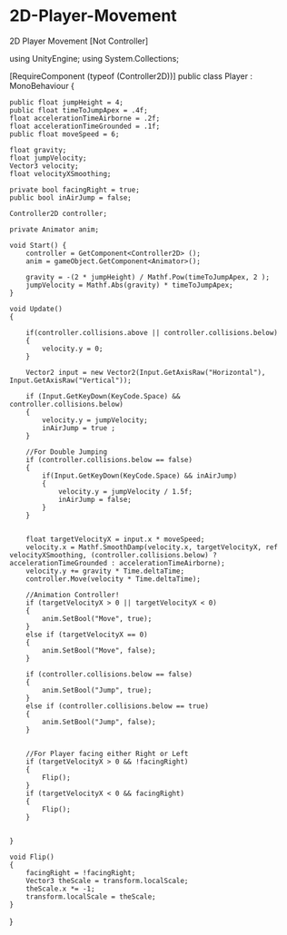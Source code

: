 # 2D-Player-Movement
2D Player Movement [Not Controller]

using UnityEngine;
using System.Collections;

[RequireComponent (typeof (Controller2D))]
public class Player : MonoBehaviour {

    public float jumpHeight = 4;
    public float timeToJumpApex = .4f;
    float accelerationTimeAirborne = .2f;
    float accelerationTimeGrounded = .1f;
    public float moveSpeed = 6;

    float gravity;
    float jumpVelocity;
    Vector3 velocity;
    float velocityXSmoothing;

    private bool facingRight = true;
    public bool inAirJump = false;

	Controller2D controller;

    private Animator anim;
	
	void Start() {
		controller = GetComponent<Controller2D> ();
        anim = gameObject.GetComponent<Animator>();

        gravity = -(2 * jumpHeight) / Mathf.Pow(timeToJumpApex, 2 );
        jumpVelocity = Mathf.Abs(gravity) * timeToJumpApex;
	}

    void Update()
    {

        if(controller.collisions.above || controller.collisions.below)
        {
            velocity.y = 0;
        }

        Vector2 input = new Vector2(Input.GetAxisRaw("Horizontal"), Input.GetAxisRaw("Vertical"));  

        if (Input.GetKeyDown(KeyCode.Space) && controller.collisions.below)
        {
            velocity.y = jumpVelocity;
            inAirJump = true ;
        }

        //For Double Jumping
        if (controller.collisions.below == false)
        {
            if(Input.GetKeyDown(KeyCode.Space) && inAirJump)
            {
                velocity.y = jumpVelocity / 1.5f;
                inAirJump = false;
            }
        }


        float targetVelocityX = input.x * moveSpeed;
        velocity.x = Mathf.SmoothDamp(velocity.x, targetVelocityX, ref velocityXSmoothing, (controller.collisions.below) ? accelerationTimeGrounded : accelerationTimeAirborne);
        velocity.y += gravity * Time.deltaTime;
        controller.Move(velocity * Time.deltaTime);

        //Animation Controller!
        if (targetVelocityX > 0 || targetVelocityX < 0)
        {
            anim.SetBool("Move", true);
        }
        else if (targetVelocityX == 0)
        {
            anim.SetBool("Move", false);
        }

        if (controller.collisions.below == false)
        {
            anim.SetBool("Jump", true);
        }
        else if (controller.collisions.below == true)
        {
            anim.SetBool("Jump", false);
        }


        //For Player facing either Right or Left
        if (targetVelocityX > 0 && !facingRight)
        {
            Flip();
        }
        if (targetVelocityX < 0 && facingRight)
        {
            Flip();
        }


    }

    void Flip()
    {
        facingRight = !facingRight;
        Vector3 theScale = transform.localScale;
        theScale.x *= -1;
        transform.localScale = theScale;       
    }

}
